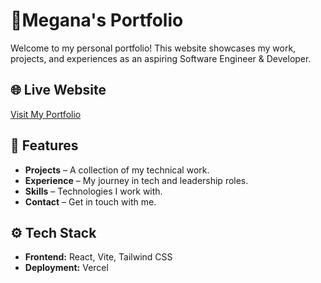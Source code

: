 # 🚀Megana's Portfolio  

Welcome to my personal portfolio! This website showcases my work, projects, and experiences as an aspiring Software Engineer & Developer.  

## 🌐 Live Website  
[Visit My Portfolio]()  

## 📌 Features  
- **Projects** – A collection of my technical work.  
- **Experience** – My journey in tech and leadership roles.  
- **Skills** – Technologies I work with.  
- **Contact** – Get in touch with me.  

## ⚙️ Tech Stack  
- **Frontend:** React, Vite, Tailwind CSS  
- **Deployment:** Vercel  
